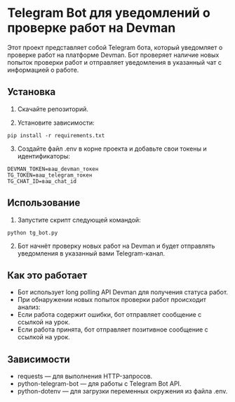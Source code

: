 # Telegram Bot для уведомлений о проверке работ на Devman

Этот проект представляет собой Telegram бота, который уведомляет о проверке работ на платформе Devman. Бот проверяет наличие новых попыток проверки работ и отправляет уведомления в указанный чат с информацией о работе.

## Установка

1. Скачайте репозиторий.

2. Установите зависимости:
```
pip install -r requirements.txt
```

3. Создайте файл .env в корне проекта и добавьте свои токены и идентификаторы:
```
DEVMAN_TOKEN=ваш_devman_токен
TG_TOKEN=ваш_telegram_токен
TG_CHAT_ID=ваш_chat_id

```

## Использование
1. Запустите скрипт следующей командой:
```
python tg_bot.py
```
2. Бот начнёт проверку новых работ на Devman и будет отправлять уведомления в указанный вами Telegram-канал.

## Как это работает

- Бот использует long polling API Devman для получения статуса работ.
- При обнаружении новых попыток проверки работ происходит анализ:
- Если работа содержит ошибки, бот отправляет сообщение с ссылкой на урок.
- Если работа принята, бот отправляет позитивное сообщение с ссылкой на урок.

## Зависимости

- requests — для выполнения HTTP-запросов.
- python-telegram-bot — для работы с Telegram Bot API.
- python-dotenv — для загрузки переменных окружения из файла .env.
